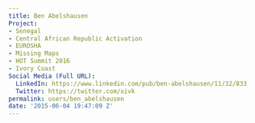 ```yaml
---
title: Ben Abelshausen
Project:
- Senegal
- Central African Republic Activation
- EUROSHA
- Missing Maps
- HOT Summit 2016
- Ivory Coast
Social Media (Full URL):
  LinkedIn: https://www.linkedin.com/pub/ben-abelshausen/11/32/833
  Twitter: https://twitter.com/xivk
permalink: users/ben_abelshausen
date: '2015-06-04 19:47:09 Z'
---
```


